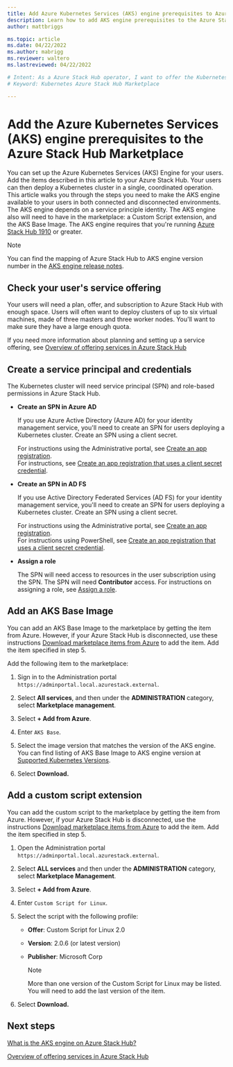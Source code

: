 ```yaml
---
title: Add Azure Kubernetes Services (AKS) engine prerequisites to Azure Stack Hub Marketplace 
description: Learn how to add AKS engine prerequisites to the Azure Stack Hub Marketplace.
author: mattbriggs

ms.topic: article
ms.date: 04/22/2022
ms.author: mabrigg
ms.reviewer: waltero
ms.lastreviewed: 04/22/2022

# Intent: As a Azure Stack Hub operator, I want to offer the Kubernetes so that users can run the AKS engine.
# Keyword: Kubernetes Azure Stack Hub Marketplace

---
```



# Add the Azure Kubernetes Services (AKS) engine prerequisites to the Azure Stack Hub Marketplace

You can set up the Azure Kubernetes Services (AKS) Engine for your users. Add the items described in this article to your Azure Stack Hub. Your users can then deploy a Kubernetes cluster in a single, coordinated operation. This article walks you through the steps you need to make the AKS engine available to your users in both connected and disconnected environments. The AKS engine depends on a service principle identity. The AKS engine also will need to have in the marketplace: a Custom Script extension, and the AKS Base Image. The AKS engine requires that you're running [Azure Stack Hub 1910](release-notes.md?view=azs-1910&preserve-view=true) or greater.

> [!NOTE]  
> You can find the mapping of Azure Stack Hub to AKS engine version number in the [AKS engine release notes](../user/kubernetes-aks-engine-release-notes.md#aks-engine-and-azure-stack-version-mapping).

## Check your user's service offering

Your users will need a plan, offer, and subscription to Azure Stack Hub with enough space. Users will often want to deploy clusters of up to six virtual machines, made of three masters and three worker nodes. You'll want to make sure they have a large enough quota.

If you need more information about planning and setting up a service offering, see [Overview of offering services in Azure Stack Hub](service-plan-offer-subscription-overview.md)

## Create a service principal and credentials

The Kubernetes cluster will need service principal (SPN) and role-based permissions in Azure Stack Hub.

- **Create an SPN in Azure AD**

    If you use Azure Active Directory (Azure AD) for your identity management service, you'll need to create an SPN for users deploying a Kubernetes cluster. Create an SPN using a client secret.  

    For instructions using the Administrative portal, see [Create an app registration](./give-app-access-to-resources.md?tabs=az1%2Caz2&pivots=state-connected#manage-an-azure-ad-app).  
    For instructions, see [Create an app registration that uses a client secret credential](./give-app-access-to-resources.md#create-app-registration-client-secret-aad).

- **Create an SPN in AD FS**

    If you use Active Directory Federated Services (AD FS) for your identity management service, you'll need to create an SPN for users deploying a Kubernetes cluster. Create an SPN using a client secret.  

    For instructions using the Administrative portal, see [Create an app registration](./give-app-access-to-resources.md?tabs=az1%2Caz2&pivots=state-connected#create-an-app-registration-that-uses-a-certificate-credential).  
    For instructions using PowerShell, see [Create an app registration that uses a client secret credential](./give-app-access-to-resources.md#create-app-registration-client-secret-adfs).

- **Assign a role**

    The SPN will need access to resources in the user subscription using the SPN. The SPN will need **Contributor** access. For instructions on assigning a role, see [Assign a role](./give-app-access-to-resources.md?#assign-a-role).

## Add an AKS Base Image

You can add an AKS Base Image to the marketplace by getting the item from Azure. However, if your Azure Stack Hub is disconnected, use these instructions [Download marketplace items from Azure](azure-stack-download-azure-marketplace-item.md?pivots=state-disconnected) to add the item. Add the item specified in step 5.

Add the following item to the marketplace:

1. Sign in to the Administration portal `https://adminportal.local.azurestack.external`.

1. Select **All services**, and then under the **ADMINISTRATION** category, select **Marketplace management**.

1. Select **+ Add from Azure**.

1. Enter `AKS Base`.

1. Select the image version that matches the version of the AKS engine. You can find listing of AKS Base Image to AKS engine version at [Supported Kubernetes Versions](..\user\kubernetes-aks-engine-release-notes.md#aks-engine-and-azure-stack-version-mapping). 

1. Select **Download.**

## Add a custom script extension

You can add the custom script to the marketplace by getting the item from Azure. However, if your Azure Stack Hub is disconnected, use the instructions [Download marketplace items from Azure](azure-stack-download-azure-marketplace-item.md?pivots=state-disconnected) to add the item.  Add the item specified in step 5.

1. Open the Administration portal `https://adminportal.local.azurestack.external`.

1. Select **ALL services** and then under the **ADMINISTRATION** category, select **Marketplace Management**.

1. Select **+ Add from Azure**.

1. Enter `Custom Script for Linux`.

1. Select the script with the following profile:
   - **Offer**: Custom Script for Linux 2.0
   - **Version**: 2.0.6 (or latest version)
   - **Publisher**: Microsoft Corp

     > [!Note]  
     > More than one version of the Custom Script for Linux may be listed. You will need to add the last version of the item.

1. Select **Download.**

## Next steps

[What is the AKS engine on Azure Stack Hub?](../user/azure-stack-kubernetes-aks-engine-overview.md)

[Overview of offering services in Azure Stack Hub](service-plan-offer-subscription-overview.md)